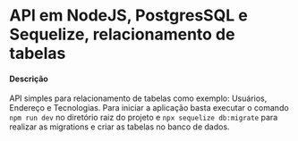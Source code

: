 # API em NodeJS, PostgresSQL e Sequelize, relacionamento de tabelas

#### Descrição
API simples para relacionamento de tabelas como exemplo: Usuários, Endereço e Tecnologias. Para iniciar a aplicação basta executar o comando ```npm run dev``` no diretório raiz do projeto e ```npx sequelize db:migrate``` para realizar as migrations e criar as tabelas no banco de dados.